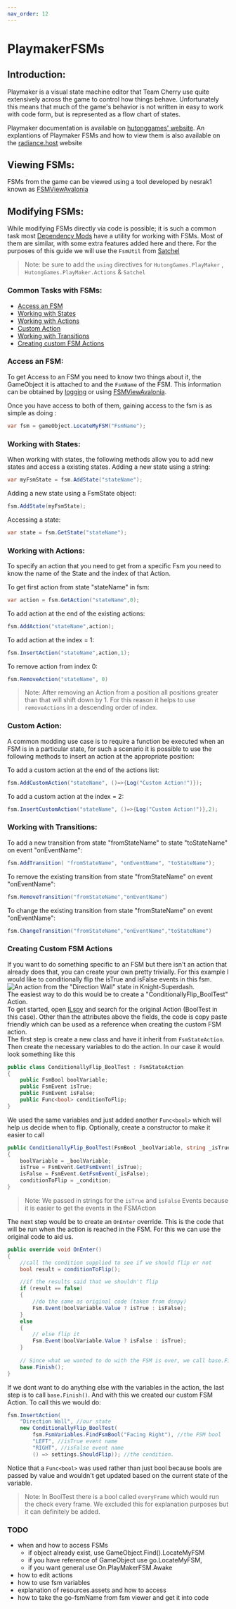 ```yaml
---
nav_order: 12
---
```

# PlaymakerFSMs
## Introduction:  
Playmaker is a visual state machine editor that Team Cherry use quite extensively across the game to control how things behave. Unfortunately this means that much of the game's behavior is not written in easy to work with code form, but is represented as a flow chart of states.

Playmaker documentation is available on [hutonggames' website](https://hutonggames.fogbugz.com/default.asp?W133).
An explantions of Playmaker FSMs and how to view them is also available on the [radiance.host](https://radiance.host/apidocs/PlayMakerFSM.html) website

## Viewing FSMs:  
FSMs from the game can be viewed using a tool developed by nesrak1 known as [FSMViewAvalonia](Tools/fsmviewer.md) 

## Modifying FSMs:  
While modifying FSMs directly via code is possible; it is such a common task most [Dependency Mods](dependencymods.md) have a utility for working with FSMs. Most of them are similar, with some extra features added here and there. For the purposes of this guide we will use the `FsmUtil` from [Satchel](https://github.com/PrashantMohta/Satchel)

 > Note: be sure to add the `using` directives for `HutongGames.PlayMaker` , `HutongGames.PlayMaker.Actions` & `Satchel`

### Common Tasks with FSMs:  
 - [Access an FSM](#access-an-fsm)
 - [Working with States](#working-with-states)
 - [Working with Actions](#working-with-actions)
 - [Custom Action](#custom-action)
 - [Working with Transitions](#working-with-transitions)
 - [Creating custom FSM Actions](#creating-custom-fsm-actions)

### Access an FSM:  
To get Access to an FSM you need to know two things about it, the GameObject it is attached to and the `FsmName` of the FSM. This information can be obtained by [logging](logging.md) or using [FSMViewAvalonia](https://prashantmohta.github.io/ModdingDocs/#todo-section). 

Once you have access to both of them, gaining access to the fsm is as simple as doing :
```cs
var fsm = gameObject.LocateMyFSM("FsmName");
```
### Working with States:  
When working with states, the following methods allow you to add new states and access a existing states. 
Adding a new state using a string:  
```cs
var myFsmState = fsm.AddState("stateName"); 
```
Adding a new state using a FsmState object:
```cs
fsm.AddState(myFsmState);  
```
Accessing a state:
```cs
var state = fsm.GetState("stateName");
```

### Working with Actions:  
To specify an action that you need to get from a specific Fsm you need to know the name of the State and the index of that Action.

To get first action from state "stateName" in fsm:
```cs
var action = fsm.GetAction("stateName",0); 
``` 
To add action at the end of the existing actions:
```cs
fsm.AddAction("stateName",action); 
``` 
To add action at the index = 1:
```cs
fsm.InsertAction("stateName",action,1); 
``` 
To remove action from index 0:
```cs
fsm.RemoveAction("stateName", 0)  
``` 

> Note: After removing an Action from a position all positions greater than that will shift down by 1. For this reason it helps to use `removeActions` in a descending order of index.

### Custom Action:  
A common modding use case is to require a function be executed when an FSM is in a particular state, for such a scenario it is possible to use the following methods to insert an action at the appropriate position:

To add a custom action at the end of the actions list:  
```cs
fsm.AddCustomAction("stateName", ()=>{Log("Custom Action!")});
```
To add a custom action at the index = 2:  
```cs
fsm.InsertCustomAction("stateName", ()=>{Log("Custom Action!")},2);  
```

### Working with Transitions:  

To add a new transition from state "fromStateName" to state "toStateName" on event "onEventName":  
```cs
fsm.AddTransition( "fromStateName", "onEventName", "toStateName");
```
To remove the existing transition from state "fromStateName" on event "onEventName":  
```cs
fsm.RemoveTransition("fromStateName","onEventName")
```
To change the existing transition from state "fromStateName" on event "onEventName":  
```cs
fsm.ChangeTransition("fromStateName","onEventName","toStateName")
```

### Creating Custom FSM Actions
If you want to do something specific to an FSM but there isn't an action that already does that, you can create your own pretty trivially.
For this example I would like to conditionally flip the isTrue and isFalse events in this fsm.  
![An action from the "Direction Wall" state in Knight-Superdash](Images/customfsmstateexample.jpg).     
The easiest way to do this would be to create a "ConditionallyFlip_BoolTest" Action.  
To get started, open [ILspy](Tools/decompilers.md) and search for the original Action (BoolTest in this case). Other than the attributes above the
fields, the code is copy paste friendly which can be used as a reference when creating the custom FSM action.  
The first step is create a new class and have it inherit from `FsmStateAction`. Then create the necessary variables to do the action. In our case it would look something like this
```cs
public class ConditionallyFlip_BoolTest : FsmStateAction
{
    public FsmBool boolVariable;
    public FsmEvent isTrue;
    public FsmEvent isFalse;
    public Func<bool> conditionToFlip;
}
```
We used the same variables and just added another `Func<bool>` which will help us decide when to flip. Optionally, create a constructor to make it easier to call
```cs
public ConditionallyFlip_BoolTest(FsmBool _boolVariable, string _isTrue, string _isFalse, Func<bool> _condition)
{
    boolVariable = _boolVariable;
    isTrue = FsmEvent.GetFsmEvent(_isTrue); 
    isFalse = FsmEvent.GetFsmEvent(_isFalse);
    conditionToFlip = _condition;
}
```
> Note: We passed in strings for the `isTrue` and `isFalse` Events because it is easier to get the events in the FSMAction  

The next step would be to create an `OnEnter` override. This is the code that will be run when the action is reached in the FSM. 
For this we can use the original code to aid us.
```cs
public override void OnEnter()
{
    //call the condition supplied to see if we should flip or not
    bool result = conditionToFlip();

    //if the results said that we shouldn't flip 
    if (result == false)
    {
        //do the same as original code (taken from dsnpy)
        Fsm.Event(boolVariable.Value ? isTrue : isFalse);
    }
    else
    {
        // else flip it
        Fsm.Event(boolVariable.Value ? isFalse : isTrue);
    }
    
    // Since what we wanted to do with the FSM is over, we call base.Finish();
    base.Finish();
}
```
If we dont want to do anything else with the variables in the action, the last step is to call `base.Finish()`. And with this we created our custom FSM Action.
To call this we would do: 
```cs
fsm.InsertAction(
    "Direction Wall", //our state
    new ConditionallyFlip_BoolTest(
        fsm.FsmVariables.FindFsmBool("Facing Right"), //the FSM bool
        "LEFT", //isTrue event name
        "RIGHT", //isFalse event name
        () => settings.ShouldFlip)); //the condition.
```
Notice that a `Func<bool>` was used rather than just bool because bools are passed by value and wouldn't get updated based on the current state of the variable.
> Note: In BoolTest there is a bool called `everyFrame` which would run the check every frame. We excluded this for explanation purposes but it can definitely be added.

### TODO
- when and how to access FSMs 
  - if object already exist, use GameObject.Find().LocateMyFSM
  - if you have reference of GameObject use go.LocateMyFSM, 
  - if you want general use On.PlayMakerFSM.Awake
- how to edit actions 
- how to use fsm variables 
- explanation of resources.assets and how to access
- how to take the go-fsmName from fsm viewer and get it into code 

